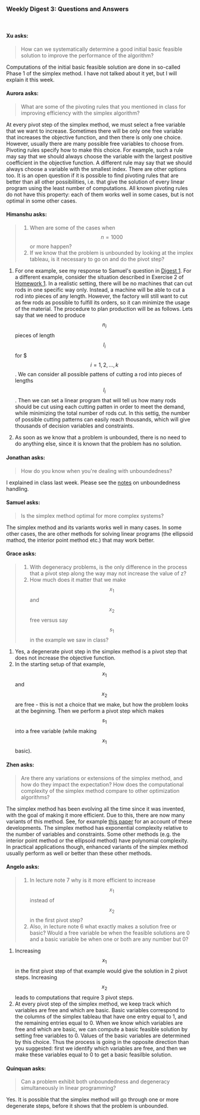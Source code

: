 ### Weekly Digest 3: Questions and Answers

<br/>

#### Xu asks:

> How can we systematically determine a good initial basic feasible solution 
> to improve the performance of the algorithm?

Computations of the initial basic feasible solution are done in so-called Phase 1 of
the simplex method. I have not talked about it yet, but I will explain it this week. 


#### Aurora asks:

> What are some of the pivoting rules that you mentioned in class for improving efficiency 
> with the simplex algorithm?

At every pivot step of the simplex method, we must select a free variable that we want 
to increase. Sometimes there will be only one free variable that increases the objective
function, and then there is only one choice. However, usually there are many 
possible free variables to choose from. Pivoting rules specify how to make this choice. 
For example, such a rule may say that we should always choose the variable with the 
largest positive coefficient in the objective function. A different rule may say that 
we should always choose a variable with the smallest index. There are other options 
too. It is an open question if it is possible to find pivoting rules that are better than 
all other possibilities, i.e. that give the solution of every linear program using 
the least number of computations. All known pivoting rules do not have this property: each 
of them works well in some cases, but is not optimal in some other cases. 


#### Himanshu asks:

> 1. When are some of the cases when $$n=1000$$ or more happen?
> 2. If we know that the problem is unbounded by looking at the implex tableau, 
>    is it necessary to go on and do the pivot step?

1. For one example, see my response to Samuel's question in 
   <a href="{{site.baseurl}}/modules/schedule/week_2/" target="_blank">Digest 1</a>. 
   For a different example, consider the situation described in Exercise 2 of
   <a href="{{site.baseurl}}/assets/homework/hw_1.pdf" target="_blank">Homework 1</a>. 
   In a realistic setting, there will be no machines that can cut rods in one specific way 
   only. Instead, a machine will be able to cut a rod into pieces of any length. However, 
   the factory will still want to cut as few rods as possible to fulfill its orders, so
   it can minimize the usage of the material. The procedure to plan production will be as 
   follows. Lets say that we need to produce $$n_i$$ pieces of length $$l_i$$ for $$$i=1, 2, \dots, k$$.
   We can consider all possible pattens of cutting a rod into pieces of lengths $$l_i$$. 
   Then we can set a linear program that will tell us how many rods should be cut using each 
   cutting patten in order to meet the demand, while minimizing the total number of rods cut. 
   In this settig, the number of possible cutting patterns can easily reach thousands, 
   which will give thousands of decision variables and constraints. 

2. As soon as we know that a problem is unbounded, there is no need to do anything else, 
   since it is known that the problem has no solution.


#### Jonathan asks:

> How do you know when you're dealing with unboundedness? 

I explained in class last week. Please see the 
<a href="{{site.baseurl}}/assets/annotated_notes/mth461_annotated_notes_7.pdf" target="_blank">notes</a>
on unboundedness handling.


#### Samuel asks:

> Is the simplex method optimal for more complex systems?

The simplex method and its variants works well in many cases. In some other cases, 
the are other methods for solving linear programs (the ellipsoid mathod, the interior point 
method etc.) that may work better.


#### Grace asks:

> 1. With degeneracy problems, is the only difference in the process 
>    that a pivot step along the way may not increase the value of z? 
> 2. How much does it matter that we make $$x_1$$ and $$x_2$$ 
>    free versus say $$s_1$$ in the example we saw in class?

1. Yes, a degenerate pivot step in the simplex method is a pivot step that 
   does not increase the objective function. 
2. In the starting setup of that example, $$x_1$$ and $$x_2$$ are free - 
   this is not a choice that we make, but how the problem looks at the beginning. 
   Then we perform a pivot step which makes $$s_1$$ into a free variable 
   (while making $$x_1$$ basic).


#### Zhen asks:

> Are there any variations or extensions of the simplex method, and how do they impact 
> the expectation? How does the computational complexity of the simplex method compare to 
> other optimization algorithms?

The simplex method has been evolving all the time since it was invented, with the goal 
of making it more efficient. Due to this, there are now many variants of this method. 
See, for example 
<a href="https://repository.rice.edu/server/api/core/bitstreams/141e92b5-3821-41d1-ad68-ece751e1f186/content" target="_blank">this paper</a>
for an account of these developments. The simplex method has exponential complexity relative 
to the number of variables and constraints. Some other methods (e.g. the interior point method
or the ellipsoid method) have polynomial complexity. In practical applications though, 
enhanced variants of the simplex method usually perform as well or better than these other methods.


#### Angelo asks:

> 1. In lecture note 7 why is it more efficient to increase $$x_1$$ instead of $$x_2$$ in the first pivot step? 
> 2. Also, in lecture note 6 what exactly makes a solution free or basic? Would a free variable be when the feasible 
>    solutions are 0 and a basic variable be when one or both are any number but 0? 

1. Increasing $$x_1$$ in the first pivot step of that example would give the solution in 2 pivot steps. 
   Increasing $$x_2$$ leads to computations that require 3 pivot steps. 
2. At every pivot step of the simplex method, we keep track which variables are free and which are basic. 
   Basic variables correspond to the columns of the simplex tableau that have one entry equal to 1, and 
   the remaining entries equal to 0. When we know which variables are free and which are basic, we can 
   compute a basic feasible solution by setting free variables to 0. Values of the basic variables are 
   determined by this choice. Thus the process is going in the opposite direction than you suggested: first 
   we identify which variables are free, and then we make these variables equal to 0 to get a basic feasilble
   solution. 


#### Quinquan asks:

> Can a problem exhibit both unboundedness and degeneracy simultaneously in linear programming?

Yes. It is possible that the simplex method will go through one or more degenerate steps, before 
it shows that the problem is unbounded. 

